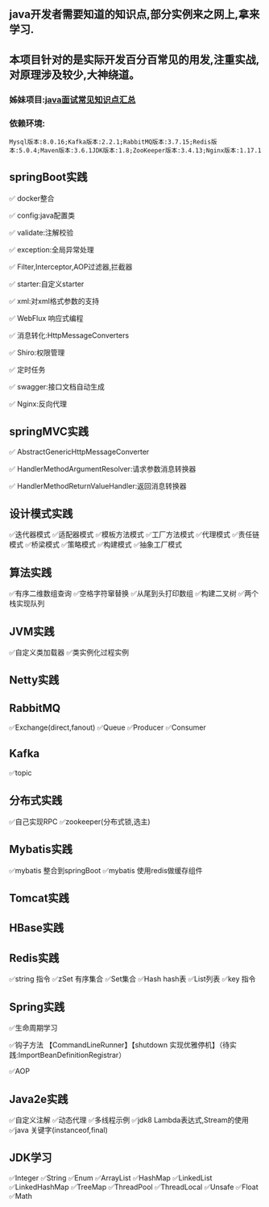 ## java开发者需要知道的知识点,部分实例来之网上,拿来学习.
## 本项目针对的是实际开发百分百常见的用发,注重实战,对原理涉及较少,大神绕道。

### 姊妹项目:[java面试常见知识点汇总](http://nivelle.me/javaInterview/)

### 依赖环境:


```
Mysql版本:8.0.16;Kafka版本:2.2.1;RabbitMQ版本:3.7.15;Redis版本:5.0.4;Maven版本:3.6.1JDK版本:1.8;ZooKeeper版本:3.4.13;Nginx版本:1.17.1

```

## springBoot实践

✅ docker整合

✅ config:java配置类

✅ validate:注解校验

✅ exception:全局异常处理

✅ Filter,Interceptor,AOP过滤器,拦截器

✅ starter:自定义starter

✅ xml:对xml格式参数的支持

✅ WebFlux 响应式编程

✅ 消息转化:HttpMessageConverters

✅ Shiro:权限管理

✅ 定时任务 

✅ swagger:接口文档自动生成

✅ Nginx:反向代理


## springMVC实践

✅ AbstractGenericHttpMessageConverter 

✅ HandlerMethodArgumentResolver:请求参数消息转换器

✅ HandlerMethodReturnValueHandler:返回消息转换器

## 设计模式实践

✅迭代器模式 ✅适配器模式 ✅模板方法模式 ✅工厂方法模式 ✅代理模式 ✅责任链模式 ✅桥梁模式 ✅策略模式 ✅构建模式 ✅抽象工厂模式


## 算法实践

✅有序二维数组查询 ✅空格字符窜替换 ✅从尾到头打印数组 ✅构建二叉树 ✅两个栈实现队列

## JVM实践

✅自定义类加载器 ✅类实例化过程实例

## Netty实践

## RabbitMQ

✅Exchange(direct,fanout) ✅Queue ✅Producer ✅Consumer

## Kafka

✅topic

## 分布式实践

✅自己实现RPC ✅zookeeper(分布式锁,选主)

## Mybatis实践

✅mybatis 整合到springBoot ✅mybatis 使用redis做缓存组件

## Tomcat实践

## HBase实践

## Redis实践

✅string 指令 ✅zSet 有序集合 ✅Set集合 ✅Hash hash表 ✅List列表 ✅key 指令

## Spring实践

✅生命周期学习

✅钩子方法 【CommandLineRunner】【shutdown 实现优雅停机】（待实践:ImportBeanDefinitionRegistrar）

✅AOP

## Java2e实践

✅自定义注解 ✅动态代理 ✅多线程示例 ✅jdk8 Lambda表达式,Stream的使用 ✅java 关键字(instanceof,final)

## JDK学习

✅Integer ✅String ✅Enum ✅ArrayList ✅HashMap ✅LinkedList ✅LinkedHashMap ✅TreeMap ✅ThreadPool ✅ThreadLocal ✅Unsafe ✅Float ✅Math









